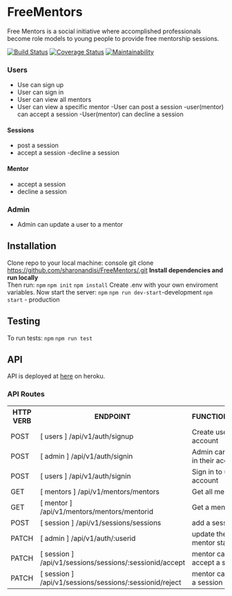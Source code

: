 # FreeMentors
Free Mentors is a social initiative where accomplished professionals become role models to young people to provide free mentorship sessions.


[![Build Status](https://travis-ci.com/sharonandisi/FreeMentorsv2.svg?branch=develop)](https://travis-ci.com/sharonandisi/FreeMentorsv2) [![Coverage Status](https://coveralls.io/repos/github/sharonandisi/FreeMentorsv2/badge.svg?branch=develop)](https://coveralls.io/github/sharonandisi/FreeMentorsv2?branch=develop) [![Maintainability](https://api.codeclimate.com/v1/badges/8ede1ecb524050aa86c2/maintainability)](https://codeclimate.com/github/sharonandisi/FreeMentorsv2/maintainability)
### Users
- Use can sign up
- User can sign in
- User can view all mentors
- User can view a specific mentor
-User can post a session
-user(mentor) can accept a session
-User(mentor) can decline a session
#### Sessions
- post a session
- accept a session
-decline a session
#### Mentor
- accept a session
- decline a session

### Admin
- Admin can update a user to a mentor
## Installation
Clone repo to your local machine:
console
git clone https://github.com/sharonandisi/FreeMentors/.git
**Install dependencies and run locally**<br/>
Then run:
`npm`
`npm init`
`npm install`
Create .env with your own enviroment variables.
Now start the server:
`npm`
`npm run dev-start`-development
`npm start` - production
## Testing
To run tests:
`npm`
`npm run test`
## API
API is deployed at [here](https://sharonmentor.herokuapp.com/) on heroku.
### API Routes
<table>
   <tr>
       <th>HTTP VERB</th>
       <th>ENDPOINT</th>
       <th>FUNCTIONALITY</th>
   </tr>
   <tr>
       <td>POST</td>
       <td>[ users ] /api/v1/auth/signup</td>
       <td>Create user account</td>
   </tr>
  <tr>
       <td>POST</td>
       <td>[ admin ] /api/v1/auth/signin</td>
       <td>Admin can sign in their account</td>
   </tr>
   <tr>
       <td>POST</td>
       <td>[ users ] /api/v1/auth/signin</td>
       <td>Sign in to user account</td>
   </tr>
   <tr>
       <td>GET</td>
       <td>[ mentors ] /api/v1/mentors/mentors</td>
       <td>Get all mentors</td>
   </tr>
   <tr>
       <td>GET</td>
       <td>[ mentor ] /api/v1/mentors/mentors/mentorid</td>
       <td>Get a mentor</td>
   </tr>
   <tr>
       <td>POST</td>
       <td>[ session ] /api/v1/sessions/sessions</td>
       <td>add a session</td>
   </tr>
   <tr>
       <td>PATCH</td>
       <td>[ admin ] /api/v1/auth/:userid</td>
       <td>update the mentor status</td>
   </tr>
   <tr>
       <td>PATCH</td>
       <td>[ session ] /api/v1/sessions/sessions/:sessionid/accept</td>
       <td>mentor can accept a session</td>
   </tr>
   <tr>
       <td>PATCH</td>
       <td>[ session ] /api/v1/sessions/sessions/:sessionid/reject</td>
       <td>mentor can reject a session</td>
   </tr>
  
   </tr>
</table>
